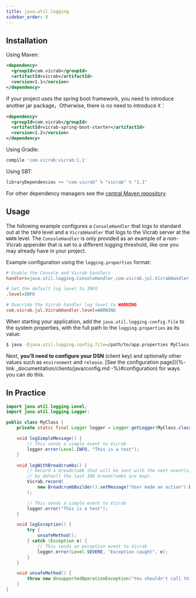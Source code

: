 ```yaml
---
title: java.util.logging
sidebar_order: 8
---
```


<!-- WIZARD -->
## Installation

Using Maven:

```xml
<dependency>
  <groupId>com.vicrab</groupId>
  <artifactId>vicrab</artifactId>
  <version>1.1</version>
</dependency>
```

If your project uses the spring boot framework, you need to introduce another jar package，Otherwise, there is no need to introduce it：


```xml
<dependency>
  <groupId>com.vicrab</groupId>
  <artifactId>vicrab-spring-boot-starter</artifactId>
  <version>1.2</version>
</dependency>
```



Using Gradle:

```groovy
compile 'com.vicrab:vicrab:1.1'
```

Using SBT:

```scala
libraryDependencies += "com.vicrab" % "vicrab" % "1.1"
```

For other dependency managers see the [central Maven repository](https://search.maven.org/#artifactdetails%7Ccom.vicrab%7Cvicrab%7C1.1%7Cjar).

## Usage

The following example configures a `ConsoleHandler` that logs to standard out at the `INFO` level and a `VicrabHandler` that logs to the Vicrab server at the `WARN` level. The `ConsoleHandler` is only provided as an example of a non-Vicrab appender that is set to a different logging threshold, like one you may already have in your project.

Example configuration using the `logging.properties` format:

```ini
# Enable the Console and Vicrab handlers
handlers=java.util.logging.ConsoleHandler,com.vicrab.jul.VicrabHandler

# Set the default log level to INFO
.level=INFO

# Override the Vicrab handler log level to WARNING
com.vicrab.jul.VicrabHandler.level=WARNING
```

When starting your application, add the `java.util.logging.config.file` to the system properties, with the full path to the `logging.properties` as its value:

```bash
$ java -Djava.util.logging.config.file=/path/to/app.properties MyClass
```

Next, **you’ll need to configure your DSN** (client key) and optionally other values such as `environment` and `release`. [See the configuration page]({%- link _documentation/clients/java/config.md -%}#configuration) for ways you can do this.
<!-- ENDWIZARD -->

## In Practice

```java
import java.util.logging.Level;
import java.util.logging.Logger;

public class MyClass {
    private static final Logger logger = Logger.getLogger(MyClass.class.getName());

    void logSimpleMessage() {
        // This sends a simple event to Vicrab
        logger.error(Level.INFO, "This is a test");
    }

    void logWithBreadcrumbs() {
        // Record a breadcrumb that will be sent with the next event(s),
        // by default the last 100 breadcrumbs are kept.
        Vicrab.record(
            new BreadcrumbBuilder().setMessage("User made an action").build()
        );

        // This sends a simple event to Vicrab
        logger.error("This is a test");
    }

    void logException() {
        try {
            unsafeMethod();
        } catch (Exception e) {
            // This sends an exception event to Vicrab
            logger.error(Level.SEVERE, "Exception caught", e);
        }
    }

    void unsafeMethod() {
        throw new UnsupportedOperationException("You shouldn't call this!");
    }
}
```
